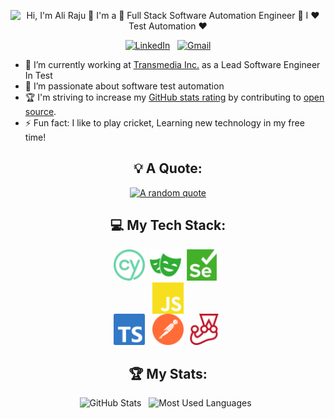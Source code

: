 <div align="center">

<p align="center">
  <img src="https://github.com/alirajucse/alirajucse/blob/master/ali.gif" alt="Hi, I'm Ali Raju 👋 I'm a 🚀 Full Stack Software Automation Engineer 🚀 I ❤️ Test Automation ❤️">
</p>

[![LinkedIn](https://skillicons.dev/icons?i=linkedin)](https://www.linkedin.com/in/jaspergabriel/) &nbsp;
[![Gmail](https://skillicons.dev/icons?i=gmail)](mailto:raju20dh@gmail.com?subject=Hello%20Ali,%20From%20Github)

</div>

- 🔭 I’m currently working at [Transmedia Inc.](https://www.trmedia.ca) as a Lead Software Engineer In Test
- 🌱 I’m passionate about software test automation 
- 🏆 I'm striving to increase my [GitHub stats rating](#🏆-my-stats) by contributing to [open source](https://opensource.com/resources/what-open-source).
- ⚡ Fun fact: I like to play cricket, Learning new technology in my free time!

<div align="center">

## 💡 A Quote:

[![A random quote](https://quotes-github-readme.vercel.app/api?type=horizontal&theme=dark)](https://github.com/piyushsuthar/github-readme-quotes)

## 💻 My Tech Stack:

<img  src="https://github.com/alirajucse/alirajucse/blob/master/cypress-color.svg" alt="Cypress" width="50" height="50"/> &nbsp;<img  src="https://github.com/alirajucse/alirajucse/blob/master/playwright-color.svg" alt="Playwright" width="50" height="50"/> &nbsp;<img  src="https://github.com/alirajucse/alirajucse/blob/master/selenium-color.svg" alt="Selenium" width="50" height="50" /> &nbsp; <img  src="https://github.com/alirajucse/alirajucse/blob/master/javascript-color.svg" alt="Javascript" width="50" height="50" style="margin:0 auto; display:block;"/> &nbsp;<img  src="https://github.com/alirajucse/alirajucse/blob/master/typescript-color.svg" alt="Typescript" width="50" height="50" /> &nbsp; <img  src="https://github.com/alirajucse/alirajucse/blob/master/postman-color.svg" alt="Postman" width="50" height="50" /> &nbsp;<img src="https://github.com/alirajucse/alirajucse/blob/master/jest-color.svg" alt="Jest" width="50" height="50"/> &nbsp;

## 🏆 My Stats:

<p>
    <img height=175 alt="GitHub Stats" src="https://github-readme-stats.vercel.app/api?username=alirajucse&show_icons=true&count_private=true&theme=dark" />&nbsp;&nbsp;
    <img height=175 alt="Most Used Languages" src="https://github-readme-stats.vercel.app/api/top-langs/?username=alirajucse&layout=compact&theme=dark" />&nbsp;&nbsp;
</p>

